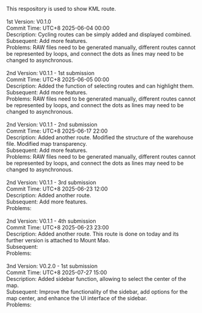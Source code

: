 This respository is used to show KML route.<br>
<br>
1st Version: V0.1.0<br>
Commit Time: UTC+8 2025-06-04 00:00<br>
Description: Cycling routes can be simply added and displayed combined.<br>
Subsequent: Add more features.<br>
Problems: RAW files need to be generated manually, different routes cannot be represented by loops, and connect the dots as lines may need to be changed to asynchronous.<br>
<br>
2nd Version: V0.1.1 - 1st submission<br>
Commit Time: UTC+8 2025-06-05 00:00<br>
Description: Added the function of selecting routes and can highlight them.<br>
Subsequent: Add more features.<br>
Problems: RAW files need to be generated manually, different routes cannot be represented by loops, and connect the dots as lines may need to be changed to asynchronous.<br>
<br>
2nd Version: V0.1.1 - 2nd submission<br>
Commit Time: UTC+8 2025-06-17 22:00<br>
Description: Added another route. Modified the structure of the warehouse file. Modified map transparency.<br>
Subsequent: Add more features.<br>
Problems: RAW files need to be generated manually, different routes cannot be represented by loops, and connect the dots as lines may need to be changed to asynchronous.<br>
<br>
2nd Version: V0.1.1 - 3rd submission<br>
Commit Time: UTC+8 2025-06-23 12:00<br>
Description: Added another route.<br>
Subsequent: Add more features.<br>
Problems: <br>
<br>
2nd Version: V0.1.1 - 4th submission<br>
Commit Time: UTC+8 2025-06-23 23:00<br>
Description: Added another route. This route is done on today and its further version is attached to Mount Mao.<br>
Subsequent: <br>
Problems: <br>
<br>
3nd Version: V0.2.0 - 1st submission<br>
Commit Time: UTC+8 2025-07-27 15:00<br>
Description: Added sidebar function, allowing to select the center of the map.<br>
Subsequent: Improve the functionality of the sidebar, add options for the map center, and enhance the UI interface of the sidebar.<br>
Problems: <br>
